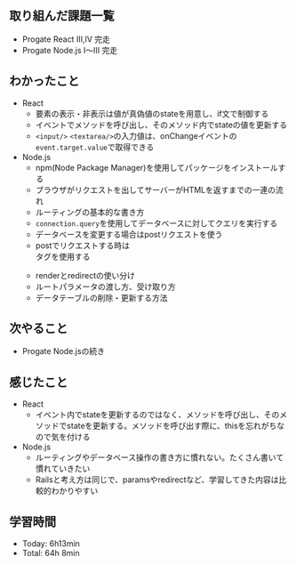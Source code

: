 ## 取り組んだ課題一覧
- Progate React Ⅲ,Ⅳ 完走
- Progate Node.js Ⅰ〜Ⅲ 完走
## わかったこと
- React
  - 要素の表示・非表示は値が真偽値のstateを用意し、if文で制御する
  - イベントでメソッドを呼び出し、そのメソッド内でstateの値を更新する
  - `<input/>` `<textarea/>`の入力値は、onChangeイベントの`event.target.value`で取得できる
- Node.js
  - npm(Node Package Manager)を使用してパッケージをインストールする
  - ブラウザがリクエストを出してサーバーがHTMLを返すまでの一連の流れ
  - ルーティングの基本的な書き方
  - `connection.query`を使用してデータベースに対してクエリを実行する
  - データベースを変更する場合はpostリクエストを使う
  - postでリクエストする時は<form>タグを使用する
  - renderとredirectの使い分け
  - ルートパラメータの渡し方、受け取り方
  - データテーブルの削除・更新する方法
## 次やること
- Progate Node.jsの続き
## 感じたこと
- React
  - イベント内でstateを更新するのではなく、メソッドを呼び出し、そのメソッドでstateを更新する。メソッドを呼び出す際に、thisを忘れがちなので気を付ける
- Node.js 
  - ルーティングやデータベース操作の書き方に慣れない。たくさん書いて慣れていきたい
  - Railsと考え方は同じで、paramsやredirectなど、学習してきた内容は比較的わかりやすい
## 学習時間
- Today: 6h13min
- Total: 64h 8min
